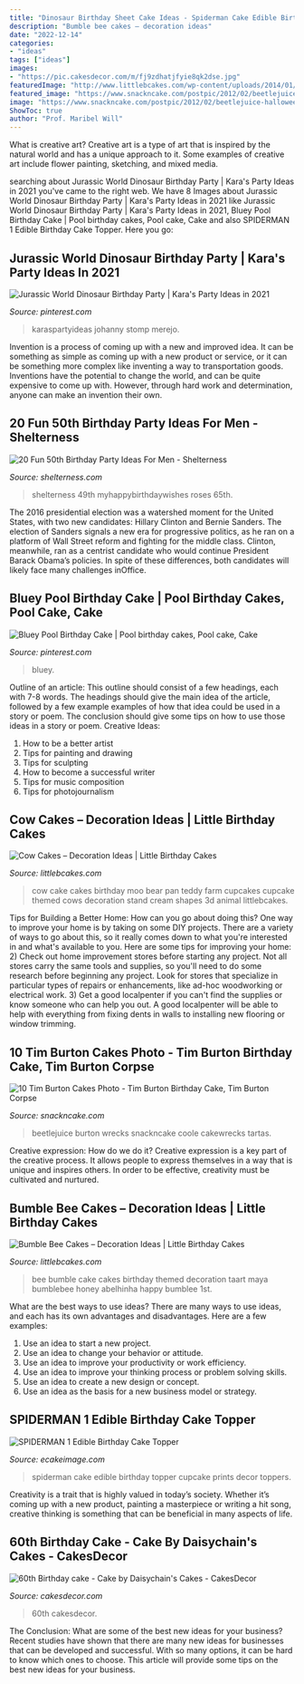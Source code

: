 ```yaml
---
title: "Dinosaur Birthday Sheet Cake Ideas - Spiderman Cake Edible Birthday Topper Cupcake Prints Decor Toppers"
description: "Bumble bee cakes – decoration ideas"
date: "2022-12-14"
categories:
- "ideas"
tags: ["ideas"]
images:
- "https://pic.cakesdecor.com/m/fj9zdhatjfyie8qk2dse.jpg"
featuredImage: "http://www.littlebcakes.com/wp-content/uploads/2014/01/Cow-Cakes.jpg"
featured_image: "https://www.snackncake.com/postpic/2012/02/beetlejuice-halloween-birthday-cake_307970.jpg"
image: "https://www.snackncake.com/postpic/2012/02/beetlejuice-halloween-birthday-cake_307970.jpg"
ShowToc: true
author: "Prof. Maribel Will"
---
```



What is creative art?
Creative art is a type of art that is inspired by the natural world and has a unique approach to it. Some examples of creative art include flower painting, sketching, and mixed media.

	

		
searching about Jurassic World Dinosaur Birthday Party | Kara&#039;s Party Ideas in 2021 you've came to the right web. We have 8 Images about Jurassic World Dinosaur Birthday Party | Kara&#039;s Party Ideas in 2021 like Jurassic World Dinosaur Birthday Party | Kara&#039;s Party Ideas in 2021, Bluey Pool Birthday Cake | Pool birthday cakes, Pool cake, Cake and also SPIDERMAN 1 Edible Birthday Cake Topper. Here you go:
		
    
## Jurassic World Dinosaur Birthday Party | Kara&#039;s Party Ideas In 2021

<img loading=lazy src="https://i.pinimg.com/736x/9f/24/64/9f24646c26e2064f5a8ed7599d0db370.jpg" onerror="this.onerror=null;this.src='https://tse4.mm.bing.net/th?id=OIP.fnvsWRl_g_2XtgD4LAux6gHaLH&amp;pid=15.1';" alt="Jurassic World Dinosaur Birthday Party | Kara&#039;s Party Ideas in 2021">

_Source: pinterest.com_

>karaspartyideas johanny stomp merejo. 

	

Invention is a process of coming up with a new and improved idea. It can be something as simple as coming up with a new product or service, or it can be something more complex like inventing a way to transportation goods. Inventions have the potential to change the world, and can be quite expensive to come up with. However, through hard work and determination, anyone can make an invention their own.

    
## 20 Fun 50th Birthday Party Ideas For Men - Shelterness

<img loading=lazy src="https://i.shelterness.com/2017/02/15-50th-birthday-cake-vintage-dude-for-a-man.jpg" onerror="this.onerror=null;this.src='https://tse4.mm.bing.net/th?id=OIP.vYP4U5uZzJqbsIBEFSXSXAHaJ4&amp;pid=15.1';" alt="20 Fun 50th Birthday Party Ideas For Men - Shelterness">

_Source: shelterness.com_

>shelterness 49th myhappybirthdaywishes roses 65th. 

	

The 2016 presidential election was a watershed moment for the United States, with two new candidates: Hillary Clinton and Bernie Sanders. The election of Sanders signals a new era for progressive politics, as he ran on a platform of Wall Street reform and fighting for the middle class. Clinton, meanwhile, ran as a centrist candidate who would continue President Barack Obama’s policies. In spite of these differences, both candidates will likely face many challenges inOffice.

    
## Bluey Pool Birthday Cake | Pool Birthday Cakes, Pool Cake, Cake

<img loading=lazy src="https://i.pinimg.com/736x/ca/ac/9b/caac9b3a071a30d3107f7d5e21bf7679.jpg" onerror="this.onerror=null;this.src='https://tse4.mm.bing.net/th?id=OIP.QY_dXylJC2P51vpiYsx9fwHaJ3&amp;pid=15.1';" alt="Bluey Pool Birthday Cake | Pool birthday cakes, Pool cake, Cake">

_Source: pinterest.com_

>bluey. 

	

Outline of an article: This outline should consist of a few headings, each with 7-8 words. The headings should give the main idea of the article, followed by a few example examples of how that idea could be used in a story or poem. The conclusion should give some tips on how to use those ideas in a story or poem.
Creative Ideas:

1. How to be a better artist 
2. Tips for painting and drawing 
3. Tips for sculpting 
4. How to become a successful writer 
5. Tips for music composition 
6. Tips for photojournalism 

    
## Cow Cakes – Decoration Ideas | Little Birthday Cakes

<img loading=lazy src="http://www.littlebcakes.com/wp-content/uploads/2014/01/Cow-Cakes.jpg" onerror="this.onerror=null;this.src='https://tse2.mm.bing.net/th?id=OIP.Co36Dedvm41VHW_0Jnuv4gHaJ4&amp;pid=15.1';" alt="Cow Cakes – Decoration Ideas | Little Birthday Cakes">

_Source: littlebcakes.com_

>cow cake cakes birthday moo bear pan teddy farm cupcakes cupcake themed cows decoration stand cream shapes 3d animal littlebcakes. 

	

Tips for Building a Better Home: How can you go about doing this?
One way to improve your home is by taking on some DIY projects. There are a variety of ways to go about this, so it really comes down to what you're interested in and what's available to you. Here are some tips for improving your home: 
2) Check out home improvement stores before starting any project. Not all stores carry the same tools and supplies, so you'll need to do some research before beginning any project. Look for stores that specialize in particular types of repairs or enhancements, like ad-hoc woodworking or electrical work. 
3) Get a good localpenter if you can't find the supplies or know someone who can help you out. A good localpenter will be able to help with everything from fixing dents in walls to installing new flooring or window trimming.

    
## 10 Tim Burton Cakes Photo - Tim Burton Birthday Cake, Tim Burton Corpse

<img loading=lazy src="https://www.snackncake.com/postpic/2012/02/beetlejuice-halloween-birthday-cake_307970.jpg" onerror="this.onerror=null;this.src='https://tse1.mm.bing.net/th?id=OIP.lwuWjhvEwxVk_rou-t9eGAHaLH&amp;pid=15.1';" alt="10 Tim Burton Cakes Photo - Tim Burton Birthday Cake, Tim Burton Corpse">

_Source: snackncake.com_

>beetlejuice burton wrecks snackncake coole cakewrecks tartas. 

	

Creative expression: How do we do it?
Creative expression is a key part of the creative process. It allows people to express themselves in a way that is unique and inspires others. In order to be effective, creativity must be cultivated and nurtured.

    
## Bumble Bee Cakes – Decoration Ideas | Little Birthday Cakes

<img loading=lazy src="http://www.littlebcakes.com/wp-content/uploads/2014/01/Bumble-Bee-Cake-764x1024.jpg" onerror="this.onerror=null;this.src='https://tse2.mm.bing.net/th?id=OIP.-OW96QyxNzMAYmaofbbSUQHaJ7&amp;pid=15.1';" alt="Bumble Bee Cakes – Decoration Ideas | Little Birthday Cakes">

_Source: littlebcakes.com_

>bee bumble cake cakes birthday themed decoration taart maya bumblebee honey abelhinha happy bumblee 1st. 

	

What are the best ways to use ideas?
There are many ways to use ideas, and each has its own advantages and disadvantages. Here are a few examples: 
1. Use an idea to start a new project. 
2. Use an idea to change your behavior or attitude. 
3. Use an idea to improve your productivity or work efficiency. 
4. Use an idea to improve your thinking process or problem solving skills. 
5. Use an idea to create a new design or concept. 
6. Use an idea as the basis for a new business model or strategy.

    
## SPIDERMAN 1 Edible Birthday Cake Topper

<img loading=lazy src="https://cdn10.bigcommerce.com/s-wb36n7v/products/454/images/5922/Spiderman_Edible_Cake_Toppers_1_JPG__03544.1481852176.800.1200.jpg?c=2" onerror="this.onerror=null;this.src='https://tse4.mm.bing.net/th?id=OIP.CWDcDhROEXyKHtMUtSmBJQHaEs&amp;pid=15.1';" alt="SPIDERMAN 1 Edible Birthday Cake Topper">

_Source: ecakeimage.com_

>spiderman cake edible birthday topper cupcake prints decor toppers. 

	

Creativity is a trait that is highly valued in today’s society. Whether it’s coming up with a new product, painting a masterpiece or writing a hit song, creative thinking is something that can be beneficial in many aspects of life.

    
## 60th Birthday Cake - Cake By Daisychain&#039;s Cakes - CakesDecor

<img loading=lazy src="https://pic.cakesdecor.com/m/fj9zdhatjfyie8qk2dse.jpg" onerror="this.onerror=null;this.src='https://tse2.mm.bing.net/th?id=OIP.bd9PEhEwoBadZTdeMx54jAHaJ3&amp;pid=15.1';" alt="60th Birthday cake - Cake by Daisychain&#039;s Cakes - CakesDecor">

_Source: cakesdecor.com_

>60th cakesdecor. 

	

The Conclusion: What are some of the best new ideas for your business?
Recent studies have shown that there are many new ideas for businesses that can be developed and successful. With so many options, it can be hard to know which ones to choose. This article will provide some tips on the best new ideas for your business.

